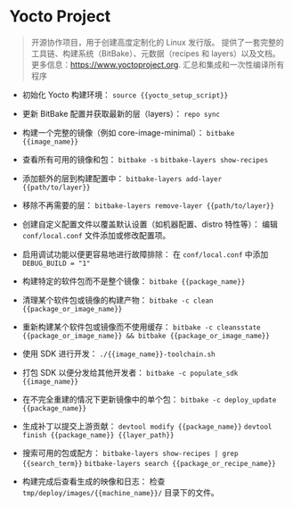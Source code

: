 # Yocto Project

> 开源协作项目，用于创建高度定制化的 Linux 发行版。
> 提供了一套完整的工具链、构建系统（BitBake）、元数据（recipes 和 layers）以及文档。
> 更多信息：<https://www.yoctoproject.org>.
> 汇总和集成和一次性编译所有程序

- 初始化 Yocto 构建环境：
`source {{yocto_setup_script}}`

- 更新 BitBake 配置并获取最新的层（layers）：
`repo sync`

- 构建一个完整的镜像（例如 core-image-minimal）：
`bitbake {{image_name}}`

- 查看所有可用的镜像和包：
`bitbake -s`
`bitbake-layers show-recipes`

- 添加额外的层到构建配置中：
`bitbake-layers add-layer {{path/to/layer}}`

- 移除不再需要的层：
`bitbake-layers remove-layer {{path/to/layer}}`

- 创建自定义配置文件以覆盖默认设置（如机器配置、distro 特性等）：
编辑 `conf/local.conf` 文件添加或修改配置项。

- 启用调试功能以便更容易地进行故障排除：
在 `conf/local.conf` 中添加 `DEBUG_BUILD = "1"`

- 构建特定的软件包而不是整个镜像：
`bitbake {{package_name}}`

- 清理某个软件包或镜像的构建产物：
`bitbake -c clean {{package_or_image_name}}`

- 重新构建某个软件包或镜像而不使用缓存：
`bitbake -c cleansstate {{package_or_image_name}} && bitbake {{package_or_image_name}}`

- 使用 SDK 进行开发：
`./{{image_name}}-toolchain.sh`

- 打包 SDK 以便分发给其他开发者：
`bitbake -c populate_sdk {{image_name}}`

- 在不完全重建的情况下更新镜像中的单个包：
`bitbake -c deploy_update {{package_name}}`

- 生成补丁以提交上游贡献：
`devtool modify {{package_name}}`
`devtool finish {{package_name}} {{layer_path}}`

- 搜索可用的包或配方：
`bitbake-layers show-recipes | grep {{search_term}}`
`bitbake-layers search {{package_or_recipe_name}}`

- 构建完成后查看生成的映像和日志：
检查 `tmp/deploy/images/{{machine_name}}/` 目录下的文件。
